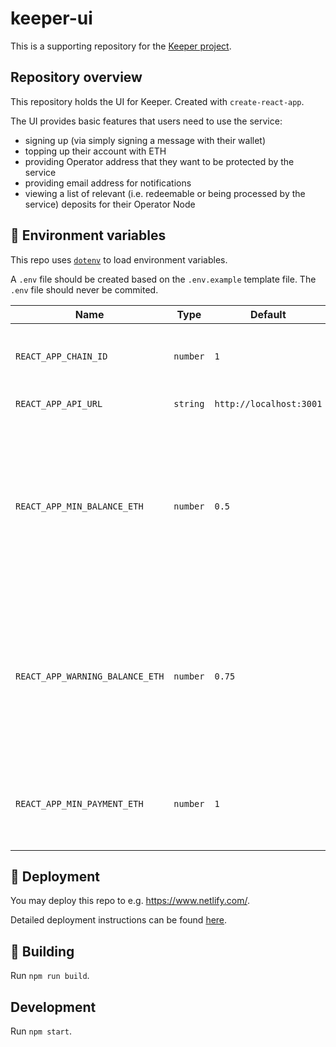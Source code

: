 # keeper-ui

This is a supporting repository for the [Keeper project](https://github.com/chronologic/keeper-service).

## Repository overview

This repository holds the UI for Keeper. Created with `create-react-app`.

The UI provides basic features that users need to use the service:

- signing up (via simply signing a message with their wallet)
- topping up their account with ETH
- providing Operator address that they want to be protected by the service
- providing email address for notifications
- viewing a list of relevant (i.e. redeemable or being processed by the service) deposits for their Operator Node

## :wrench: Environment variables

This repo uses [`dotenv`](https://www.npmjs.com/package/dotenv) to load environment variables.

A `.env` file should be created based on the `.env.example` template file. The `.env` file should never be commited.

| Name                            | Type     | Default                 | Description                                                                                                                        |
| ------------------------------- | -------- | ----------------------- | ---------------------------------------------------------------------------------------------------------------------------------- |
| `REACT_APP_CHAIN_ID`            | `number` | `1`                     | Ethereum chain id; 1 - mainnet / 3 - ropsten / ...                                                                                 |
| `REACT_APP_API_URL`             | `string` | `http://localhost:3001` | URL of the REST API.                                                                                                               |
| `REACT_APP_MIN_BALANCE_ETH`     | `number` | `0.5`                   | User minimum account balance (below this their deposits will not be protected). This should match the value in `keeper-service`.   |
| `REACT_APP_WARNING_BALANCE_ETH` | `number` | `0.75`                  | User warning account balance (below this notifications will be sent to the user). This should match the value in `keeper-service`. |
| `REACT_APP_MIN_PAYMENT_ETH`     | `number` | `1`                     | Minimum amount of ETH that a user can deposit into their account.                                                                  |

## :rocket: Deployment

You may deploy this repo to e.g. https://www.netlify.com/.

Detailed deployment instructions can be found [here](https://docs.netlify.com/).

## :construction: Building

Run `npm run build`.

## Development

Run `npm start`.
